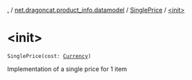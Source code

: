 [.](../../index.md) / [net.dragoncat.product_info.datamodel](../index.md) / [SinglePrice](index.md) / [&lt;init&gt;](./-init-.md)

# &lt;init&gt;

`SinglePrice(cost: `[`Currency`](../-currency/index.md)`)`

Implementation of a single price for 1 item

